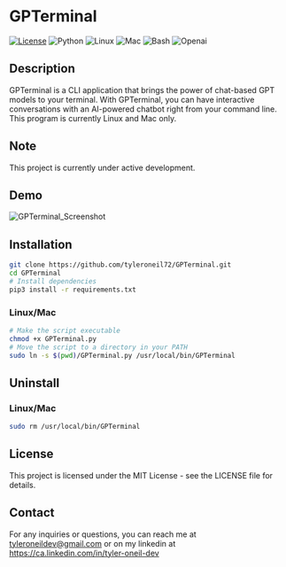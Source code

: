 # GPTerminal

[![License](https://img.shields.io/badge/License-MIT-blue.svg)](https://opensource.org/licenses/MIT)
![Python](https://img.shields.io/badge/Python-3776AB?style=for-the-badge&logo=python&logoColor=white)
![Linux](https://img.shields.io/badge/Linux-FCC624?style=for-the-badge&logo=linux&logoColor=black)
![Mac](https://img.shields.io/badge/mac%20os-000000?style=for-the-badge&logo=apple&logoColor=white)
![Bash](https://img.shields.io/badge/Shell_Script-121011?style=for-the-badge&logo=gnu-bash&logoColor=white)
![Openai](https://img.shields.io/badge/Openai-404D59?style=for-the-badge)

## Description

GPTerminal is a CLI application that brings the power of chat-based GPT models to your terminal. With GPTerminal, you can have interactive conversations with an AI-powered chatbot right from your command line. This program is currently Linux and Mac only.

## Note

This project is currently under active development.

## Demo

![GPTerminal_Screenshot](https://github.com/tyleroneil72/GPTerminal/assets/43754564/4b4f6fc2-9426-4121-85be-ad8914d0a0ca)

## Installation

```Bash
git clone https://github.com/tyleroneil72/GPTerminal.git
cd GPTerminal
# Install dependencies
pip3 install -r requirements.txt
```

### Linux/Mac

```Bash
# Make the script executable
chmod +x GPTerminal.py
# Move the script to a directory in your PATH
sudo ln -s $(pwd)/GPTerminal.py /usr/local/bin/GPTerminal
```

## Uninstall

### Linux/Mac

```Bash
sudo rm /usr/local/bin/GPTerminal
```

## License

This project is licensed under the MIT License - see the LICENSE file for details.

## Contact

For any inquiries or questions, you can reach me at tyleroneildev@gmail.com
or on my linkedin at https://ca.linkedin.com/in/tyler-oneil-dev
